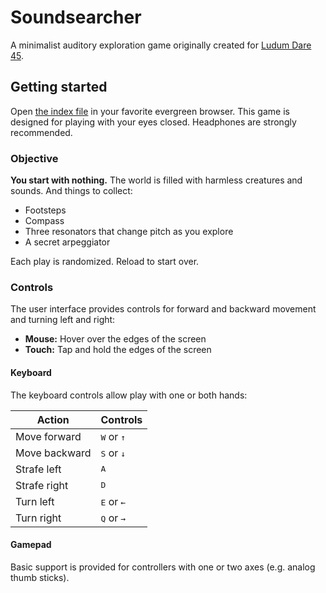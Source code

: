 # Soundsearcher
A minimalist auditory exploration game originally created for [Ludum Dare 45](https://ldjam.com/events/ludum-dare/45).

## Getting started
Open [the index file](https://nicross.github.io/soundsearcher/) in your favorite evergreen browser.
This game is designed for playing with your eyes closed.
Headphones are strongly recommended.

### Objective
**You start with nothing.** The world is filled with harmless creatures and sounds. And things to collect:
- Footsteps
- Compass
- Three resonators that change pitch as you explore
- A secret arpeggiator

Each play is randomized.
Reload to start over.

### Controls
The user interface provides controls for forward and backward movement and turning left and right:
  - **Mouse:** Hover over the edges of the screen
  - **Touch:** Tap and hold the edges of the screen

#### Keyboard
The keyboard controls allow play with one or both hands:

|Action|Controls|
|-|-|
|Move forward|<kbd>W</kbd> or <kbd aria-label="Up Arrow">↑</kbd>|
|Move backward|<kbd>S</kbd> or <kbd aria-label="Down Arrow">↓</kbd>|
|Strafe left|<kbd>A</kbd>|
|Strafe right|<kbd>D</kbd>|
|Turn left|<kbd>E</kbd> or <kbd aria-label="Left Arrow">←</kbd>|
|Turn right|<kbd>Q</kbd> or <kbd aria-label="Right Arrow">→</kbd>|

#### Gamepad
Basic support is provided for controllers with one or two axes (e.g. analog thumb sticks).
